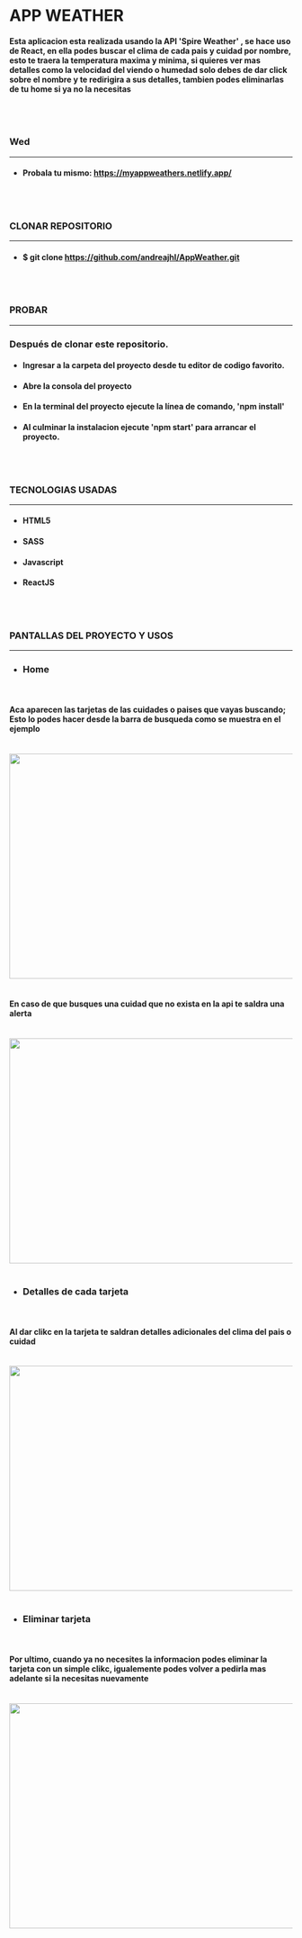 
# APP WEATHER

#### Esta aplicacion esta realizada usando la API 'Spire Weather' ,  se hace uso de React, en ella podes buscar el clima de cada pais y cuidad por nombre, esto te traera la temperatura maxima y minima, si quieres ver mas detalles como la velocidad del viendo o humedad solo debes de dar click sobre el nombre y te redirigira a sus detalles, tambien podes eliminarlas de tu home si ya no la necesitas
<br>
<br>

### Wed
<hr>

* #### Probala tu mismo: https://myappweathers.netlify.app/
<br>
<br>

### CLONAR REPOSITORIO
<hr>

* #### $ git clone https://github.com/andreajhl/AppWeather.git
<br>
<br>

### PROBAR
<hr>

### Después de clonar este repositorio.

* #### Ingresar a la carpeta del proyecto desde tu editor de codigo favorito.
* #### Abre la consola del proyecto
* #### En la terminal del proyecto ejecute la línea de comando, 'npm install'
* #### Al culminar la instalacion ejecute 'npm start' para arrancar el proyecto.
<br>
<br>

### TECNOLOGIAS USADAS
<hr>

* #### HTML5
* #### SASS
* #### Javascript
* #### ReactJS
<br>
<br>

### PANTALLAS DEL PROYECTO Y USOS
<hr>

* ### Home
<br>

#### Aca aparecen las tarjetas de las cuidades o paises que vayas buscando; Esto lo podes hacer desde la barra de busqueda como se muestra en el ejemplo
<br>

<img src="src/gifReatme/searchappweather.gif" width="800" height="400" />
<br>
<br>


#### En caso de que busques una cuidad que no exista en la api te saldra una alerta
<br>

<img src="src/gifReatme/errorappweather.gif" width="800" height="400" />
<br>
<br>


* ### Detalles de cada tarjeta
<br>

#### Al dar clikc en la tarjeta te saldran detalles adicionales del clima del pais o cuidad
<br>

<img src="src/gifReatme/detallesappweather.gif" width="800" height="400" />
<br>
<br>


* ### Eliminar tarjeta
<br>

#### Por ultimo, cuando ya no necesites la informacion podes eliminar la tarjeta con un simple clikc, igualemente podes volver a pedirla mas adelante si la necesitas nuevamente 
<br>

<img src="src/gifReatme/deleteappweather.gif" width="800" height="400" />
